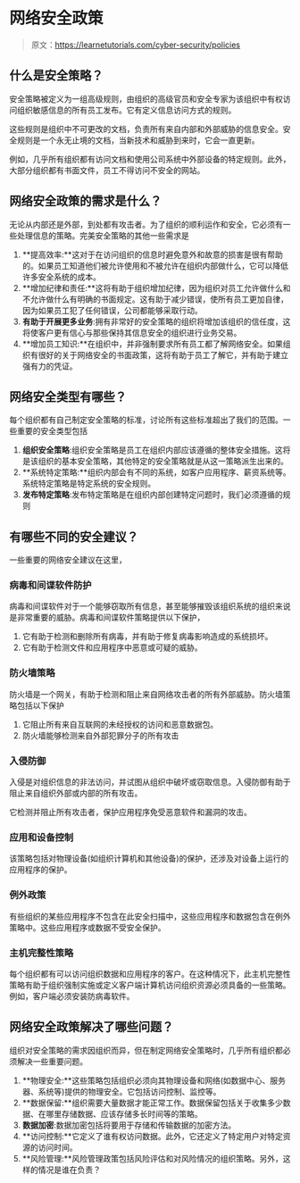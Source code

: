 # 网络安全政策

> 原文：<https://learnetutorials.com/cyber-security/policies>

## 什么是安全策略？

安全策略被定义为一组高级规则，由组织的高级官员和安全专家为该组织中有权访问组织敏感信息的所有员工发布。它有定义信息访问方式的规则。

这些规则是组织中不可更改的文档，负责所有来自内部和外部威胁的信息安全。安全规则是一个永无止境的文档，当新技术和威胁到来时，它会一直更新。

例如，几乎所有组织都有访问文档和使用公司系统中外部设备的特定规则。此外，大部分组织都有书面文件，员工不得访问不安全的网站。

## 网络安全政策的需求是什么？

无论从内部还是外部，到处都有攻击者。为了组织的顺利运作和安全，它必须有一些处理信息的策略。完美安全策略的其他一些需求是

1.  **提高效率:**这对于在访问组织的信息时避免意外和故意的损害是很有帮助的。如果员工知道他们被允许使用和不被允许在组织内部做什么，它可以降低许多安全系统的成本。
2.  **增加纪律和责任:**这将有助于组织增加纪律，因为组织对员工允许做什么和不允许做什么有明确的书面规定。这有助于减少错误，使所有员工更加自律，因为如果员工犯了任何错误，公司都能够采取行动。
3.  **有助于开展更多业务**:拥有非常好的安全策略的组织将增加该组织的信任度，这将使客户更有信心与那些保持其信息安全的组织进行业务交易。
4.  **增加员工知识:**在组织中，并非强制要求所有员工都了解网络安全。如果组织有很好的关于网络安全的书面政策，这将有助于员工了解它，并有助于建立强有力的凭证。

## 网络安全类型有哪些？

每个组织都有自己制定安全策略的标准，讨论所有这些标准超出了我们的范围。一些重要的安全类型包括

1.  **组织安全策略**:组织安全策略是员工在组织内部应该遵循的整体安全措施。这将是该组织的基本安全策略，其他特定的安全策略就是从这一策略派生出来的。
2.  **系统特定策略:**组织内部会有不同的系统，如客户应用程序、薪资系统等。系统特定策略是特定系统的安全规则。
3.  **发布特定策略**:发布特定策略是在组织内部创建特定问题时，我们必须遵循的规则

## 有哪些不同的安全建议？

一些重要的网络安全建议在这里，

### 病毒和间谍软件防护

病毒和间谍软件对于一个能够窃取所有信息，甚至能够摧毁该组织系统的组织来说是非常重要的威胁。病毒和间谍软件策略提供以下保护，

1.  它有助于检测和删除所有病毒，并有助于修复病毒影响造成的系统损坏。
2.  它有助于检测文件和应用程序中恶意或可疑的威胁。

### 防火墙策略

防火墙是一个网关，有助于检测和阻止来自网络攻击者的所有外部威胁。防火墙策略包括以下保护

1.  它阻止所有来自互联网的未经授权的访问和恶意数据包。
2.  防火墙能够检测来自外部犯罪分子的所有攻击

### 入侵防御

入侵是对组织信息的非法访问，并试图从组织中破坏或窃取信息。入侵防御有助于阻止来自组织外部或内部的所有攻击。

它检测并阻止所有攻击者，保护应用程序免受恶意软件和漏洞的攻击。

### 应用和设备控制

该策略包括对物理设备(如组织计算机和其他设备)的保护，还涉及对设备上运行的应用程序的保护。

### 例外政策

有些组织的某些应用程序不包含在此安全扫描中，这些应用程序和数据包含在例外策略中。这些应用程序或数据不受安全保护。

### 主机完整性策略

每个组织都有可以访问组织数据和应用程序的客户。在这种情况下，此主机完整性策略有助于组织强制实施或定义客户端计算机访问组织资源必须具备的一些策略。例如，客户端必须安装防病毒软件。

## 网络安全政策解决了哪些问题？

组织对安全策略的需求因组织而异，但在制定网络安全策略时，几乎所有组织都必须解决一些重要问题。

1.  **物理安全:**这些策略包括组织必须向其物理设备和网络(如数据中心、服务器、系统等)提供的物理安全。它包括访问控制、监控等。
2.  **数据保留:**组织需要大量数据才能正常工作。数据保留包括关于收集多少数据、在哪里存储数据、应该存储多长时间等的策略。
3.  **数据加密**:数据加密包括将要用于存储和传输数据的加密方法。
4.  **访问控制:**它定义了谁有权访问数据。此外，它还定义了特定用户对特定资源的访问时间。
5.  **风险管理:**风险管理政策包括风险评估和对风险情况的组织策略。另外，这样的情况是谁在负责？